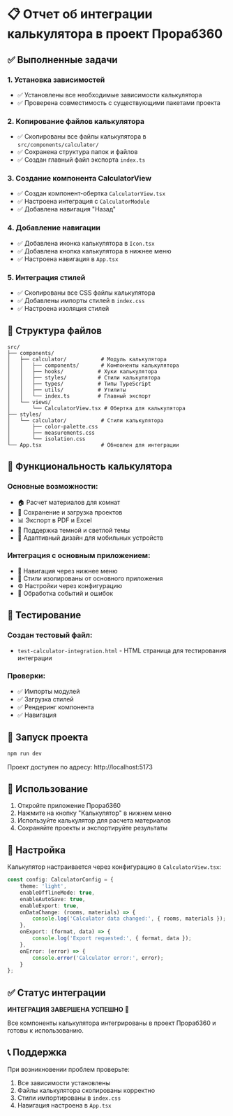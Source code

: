 # 📋 Отчет об интеграции калькулятора в проект Прораб360

## ✅ Выполненные задачи

### 1. Установка зависимостей
- ✅ Установлены все необходимые зависимости калькулятора
- ✅ Проверена совместимость с существующими пакетами проекта

### 2. Копирование файлов калькулятора
- ✅ Скопированы все файлы калькулятора в `src/components/calculator/`
- ✅ Сохранена структура папок и файлов
- ✅ Создан главный файл экспорта `index.ts`

### 3. Создание компонента CalculatorView
- ✅ Создан компонент-обертка `CalculatorView.tsx`
- ✅ Настроена интеграция с `CalculatorModule`
- ✅ Добавлена навигация "Назад"

### 4. Добавление навигации
- ✅ Добавлена иконка калькулятора в `Icon.tsx`
- ✅ Добавлена кнопка калькулятора в нижнее меню
- ✅ Настроена навигация в `App.tsx`

### 5. Интеграция стилей
- ✅ Скопированы все CSS файлы калькулятора
- ✅ Добавлены импорты стилей в `index.css`
- ✅ Настроена изоляция стилей

## 📁 Структура файлов

```
src/
├── components/
│   ├── calculator/           # Модуль калькулятора
│   │   ├── components/       # Компоненты калькулятора
│   │   ├── hooks/           # Хуки калькулятора
│   │   ├── styles/          # Стили калькулятора
│   │   ├── types/           # Типы TypeScript
│   │   ├── utils/           # Утилиты
│   │   └── index.ts         # Главный экспорт
│   └── views/
│       └── CalculatorView.tsx # Обертка для калькулятора
├── styles/
│   └── calculator/           # Стили калькулятора
│       ├── color-palette.css
│       ├── measurements.css
│       └── isolation.css
└── App.tsx                   # Обновлен для интеграции
```

## 🎯 Функциональность калькулятора

### Основные возможности:
- 🏠 Расчет материалов для комнат
- 💾 Сохранение и загрузка проектов
- 📊 Экспорт в PDF и Excel
- 🌙 Поддержка темной и светлой темы
- 📱 Адаптивный дизайн для мобильных устройств

### Интеграция с основным приложением:
- 🔗 Навигация через нижнее меню
- 🎨 Стили изолированы от основного приложения
- ⚙️ Настройки через конфигурацию
- 🔄 Обработка событий и ошибок

## 🧪 Тестирование

### Создан тестовый файл:
- `test-calculator-integration.html` - HTML страница для тестирования интеграции

### Проверки:
- ✅ Импорты модулей
- ✅ Загрузка стилей
- ✅ Рендеринг компонента
- ✅ Навигация

## 🚀 Запуск проекта

```bash
npm run dev
```

Проект доступен по адресу: http://localhost:5173

## 📱 Использование

1. Откройте приложение Прораб360
2. Нажмите на кнопку "Калькулятор" в нижнем меню
3. Используйте калькулятор для расчета материалов
4. Сохраняйте проекты и экспортируйте результаты

## 🔧 Настройка

Калькулятор настраивается через конфигурацию в `CalculatorView.tsx`:

```typescript
const config: CalculatorConfig = {
    theme: 'light',
    enableOfflineMode: true,
    enableAutoSave: true,
    enableExport: true,
    onDataChange: (rooms, materials) => {
        console.log('Calculator data changed:', { rooms, materials });
    },
    onExport: (format, data) => {
        console.log('Export requested:', { format, data });
    },
    onError: (error) => {
        console.error('Calculator error:', error);
    }
};
```

## ✅ Статус интеграции

**ИНТЕГРАЦИЯ ЗАВЕРШЕНА УСПЕШНО** 🎉

Все компоненты калькулятора интегрированы в проект Прораб360 и готовы к использованию.

## 📞 Поддержка

При возникновении проблем проверьте:
1. Все зависимости установлены
2. Файлы калькулятора скопированы корректно
3. Стили импортированы в `index.css`
4. Навигация настроена в `App.tsx`

